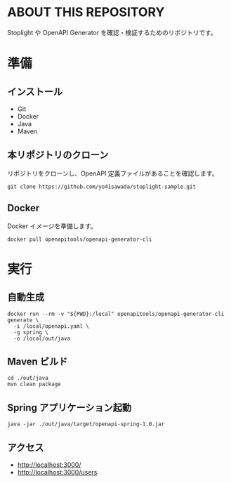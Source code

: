 # ABOUT THIS REPOSITORY
Stoplight や OpenAPI Generator を確認・検証するためのリポジトリです。

# 準備
## インストール
- Git
- Docker
- Java
- Maven

## 本リポジトリのクローン
リポジトリをクローンし、OpenAPI 定義ファイルがあることを確認します。
```
git clone https://github.com/yo41sawada/stoplight-sample.git
```

## Docker
Docker イメージを準備します。
```
docker pull openapitools/openapi-generator-cli
```

# 実行
## 自動生成
```
docker run --rm -v "${PWD}:/local" openapitools/openapi-generator-cli generate \
  -i /local/openapi.yaml \
  -g spring \
  -o /local/out/java
```

## Maven ビルド
```
cd ./out/java
mvn clean package
```

## Spring アプリケーション起動
```
java -jar ./out/java/target/openapi-spring-1.0.jar
```

## アクセス
- [http://localhost:3000/](http://localhost:3000/)
- [http://localhost:3000/users](http://localhost:3000/users)
